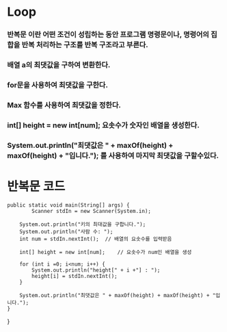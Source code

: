 # Loop


### 반복문 이란 어떤 조건이 성립하는 동안 프로그램 명령문이나, 명령어의 집합을 반복 처리하는 구조를 반복 구조라고 부른다.
### 배열 a의 최댓값을 구하여 변환한다.
### for문을 사용하여 최댓값을 구한다.
### Max 함수를 사용하여 최댓값을 정한다.
### int[] height = new int[num]; 요솟수가 숫자인 배열을 생성한다.
### System.out.println("최댓값은 " + maxOf(height) + maxOf(height) + "입니다."); 를 사용하여 마지막 최댓값을 구할수있다.

# 반복문 코드

	public static void main(String[] args) {
			Scanner stdIn = new Scanner(System.in);
			
		System.out.println("키의 최대값을 구합니다.");
		System.out.println("사람 수: ");
		int num = stdIn.nextInt();  // 배열의 요솟수를 입력받음
		
		int[] height = new int[num];	// 요솟수가 num인 배열을 생성
		
		for (int i =0; i<num; i++) {
			System.out.println("height[" + i +"] : ");
			height[i] = stdIn.nextInt();
		}
		
		System.out.println("최댓값은 " + maxOf(height) + maxOf(height) + "입니다.");	
	}
}

